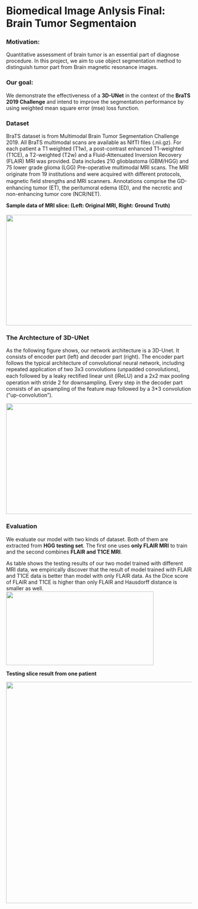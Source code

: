 # Biomedical Image Anlysis Final: Brain Tumor Segmentaion

### **Motivation:**</br>
Quantitative assessment of brain tumor is an essential part of diagnose procedure. In this project, we aim to use object segmentation method to distinguish tumor part from Brain magnetic resonance images.

### **Our goal:**</br>
We demonstrate the effectiveness of a **3D-UNet** in the context of the **BraTS 2019 Challenge** and intend to improve the segmentation performance by using weighted mean square error (mse) loss function. 

### **Dataset**</br>
BraTS dataset is from Multimodal Brain Tumor Segmentation Challenge 2019. All BraTS multimodal scans are available as NIfTI files (.nii.gz). For each patient a T1 weighted (T1w), a post-contrast enhanced T1-weighted (T1CE), a T2-weighted (T2w) and a Fluid-Attenuated Inversion Recovery (FLAIR) MRI was provided. Data includes 210 glioblastoma (GBM/HGG) and 75 lower grade glioma (LGG) Pre-operative multimodal MRI scans. The MRI originate from 19 institutions and were acquired with diﬀerent protocols, magnetic ﬁeld strengths and MRI scanners. Annotations comprise the GD-enhancing tumor (ET), the peritumoral edema (ED), and the necrotic and non-enhancing tumor core (NCR/NET).

**Sample data of MRI slice: (Left: Original MRI, Right: Ground Truth)**</br></br>
<img src="https://user-images.githubusercontent.com/20013955/99252183-8c823800-2849-11eb-9be9-651845baaf7e.png" width="600" height="300" />


### **The Archtecture of 3D-UNet**</br>

As the following figure shows, our network architecture is a 3D-Unet. It consists of encoder part (left) and decoder part (right). The encoder part follows the typical architecture of convolutional neural network, including repeated application of two 3x3 convolutions (unpadded convolutions), each followed by a leaky rectiﬁed linear unit (lReLU) and a 2x2 max pooling operation with stride 2 for downsampling. Every step in the decoder part consists of an upsampling of the feature map followed by a 3*3 convolution (“up-convolution”).</br>

<img src="https://user-images.githubusercontent.com/20013955/99251436-52646680-2848-11eb-9841-1c02873e3f37.PNG" width="600" height="300" />

### **Evaluation**

We evaluate our model with two kinds of dataset. Both of them are extracted from **HGG testing set**. The first one uses **only FLAIR MRI** to train and the second combines **FLAIR and T1CE MRI**. </br>

As table shows the testing results of our two model trained with different MRI data, we empirically discover that the result of model trained with FLAIR and T1CE data is better than model with only FLAIR data. As the Dice score of FLAIR and T1CE is higher than only FLAIR and Hausdorff distance is smaller as well.</br> 
<img src="https://user-images.githubusercontent.com/20013955/99253787-53979280-284c-11eb-9efd-63531b638079.PNG" width="400" height="200" />

**Testing slice result from one patient**

<img src="https://user-images.githubusercontent.com/20013955/99251640-a1120080-2848-11eb-9393-66daa1509f15.png" width="600" height="600" />



